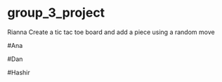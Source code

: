 # group_3_project

Rianna
Create a tic tac toe board and add a piece using a random move

#Ana

#Dan

#Hashir
